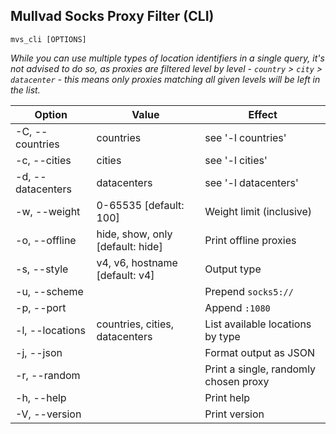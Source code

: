 ## Mullvad Socks Proxy Filter (CLI)

`mvs_cli [OPTIONS]`

*While you can use multiple types of location identifiers in a single query, it's not advised to do so, as proxies are filtered level by level - `country` > `city` > `datacenter` - this means only proxies matching all given levels will be left in the list.*

| Option            | Value                            | Effect                                |
| ----------------- | -------------------------------- | ------------------------------------- |
| -C, --countries   | countries                        | see '-l countries'                    |
| -c, --cities      | cities                           | see '-l cities'                       |
| -d, --datacenters | datacenters                      | see '-l datacenters'                  |
| -w, --weight      | 0-65535 [default: 100]           | Weight limit (inclusive)              |
| -o, --offline     | hide, show, only [default: hide] | Print offline proxies                 |
| -s, --style       | v4, v6, hostname [default: v4]   | Output type                           |
| -u, --scheme      |                                  | Prepend `socks5://`                   |
| -p, --port        |                                  | Append `:1080`                        |
| -l, --locations   | countries, cities, datacenters   | List available locations by type      |
| -j, --json        |                                  | Format output as JSON                 |
| -r, --random      |                                  | Print a single, randomly chosen proxy |
| -h, --help        |                                  | Print help                            |
| -V, --version     |                                  | Print version                         |
